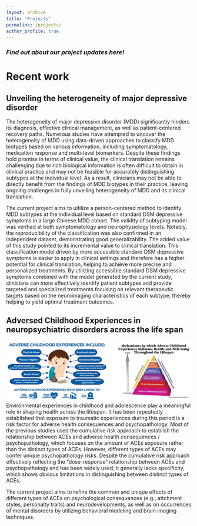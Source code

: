 ```yaml
---
layout: archive
title: "Projects"
permalink: /projects/
author_profile: true
---
```


### ***Find out about our project updates here!***

# Recent work
## Unveiling the heterogeneity of major depressive disorder

The heterogeneity of major depressive disorder (MDD) significantly hinders its diagnosis, effective clinical management, as well as patient-centered recovery paths. Numerous studies have attempted to uncover the heterogeneity of MDD using data-driven approaches to classify MDD biotypes based on various information, including symptomatology, medication response and multi-level biomarkers. Despite these findings hold promise in terms of clinical value, the clinical translation remains challenging due to rich biological information is often difficult to obtain in clinical practice and may not be feasible for accurately distinguishing subtypes at the individual level. As a result, clinicians may not be able to directly benefit from the findings of MDD biotypes in their practice, leaving ongoing challenges in fully unveiling heterogeneity of MDD and its clinical translation.

The current project aims to ultilize a person-centered method to identify MDD subtypes at the individual level based on standard DSM depressive symptoms in a large Chinese MDD cohort. The validity of subtyping model was verified at both symptomatology and neurophysiology levels. Notably, the reproducibility of the classification was also confirmed in an independent dataset, demonstrating good generalizability. The added value of this study pointed to its incremental value to clinical translation. This classification model driven by more accessible standard DSM depressive symptoms is easier to apply in clinical settings and therefore has a higher potential for clinical translation, helping to achieve more precise and personalized treatments. By utilizing accessible standard DSM depressive symptoms combined with the model generated by the current study, clinicians can more effectively identify patient subtypes and provide targeted and specialized treatments focusing on relevant therapeutic targets based on the neuroimaging characteristics of each subtype, thereby helping to yield optimal treatment outcomes.

## Adversed Childhood Experiences in neuropsychiatric disorders across the life span

![ACEs_Combined](/images/projects/ACEs_Combined.jpg)
Environmental experiences in childhood and adolescence play a meaningful role in shaping health across the lifespan. It has been repeatedly established that exposure to traumatic experiences during this period is a risk factor for adverse health consequences and psychopathology. Most of the previous studies used the cumulative risk approach to establish the relationship between ACEs and adverse health consequences / psychopathology, which focuses on the amount of ACEs exposure rather than the distinct types of ACEs. However, different types of ACEs may confer unique psychopathology risks. Despite the cumulative risk approach effectively reflecting the “dose-response” relationship between ACEs and psychopathology and has been widely used, it generally lacks specificity, which shows obvious limitations in distinguishing between distinct types of ACEs. 

The current project aims to refine the common and unique effects of different types of ACEs on psychological consequences (e.g., attchment styles, personalty traits) and neurodevelopments, as well as on occurrences of mental disorders by utilizing behavioral modeling and brain imaging techniques.  
